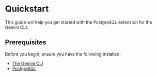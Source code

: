 # Quickstart

This guide will help you get started with the PostgreSQL extension for the Gemini CLI.

## Prerequisites

Before you begin, ensure you have the following installed:

- [The Gemini CLI](https://github.com/gemini-cli/cli)
- [PostgreSQL](https://www.postgresql.org/download/)
